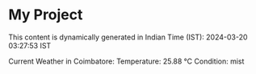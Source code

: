 # My Project

This content is dynamically generated in Indian Time (IST): 2024-03-20 03:27:53 IST


Current Weather in Coimbatore:
Temperature: 25.88 °C
Condition: mist
